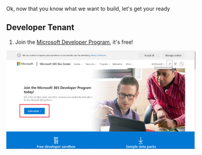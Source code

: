 Ok, now that you know what we want to build, let's get your ready 

## Developer Tenant

1. Join the [Microsoft Developer Program](https://developer.microsoft.com/en-us/microsoft-365/dev-program), it's free!

![Join here](https://github.com/LuiseFreese/M365BootCamp/blob/main/images/join.png "Join here")
